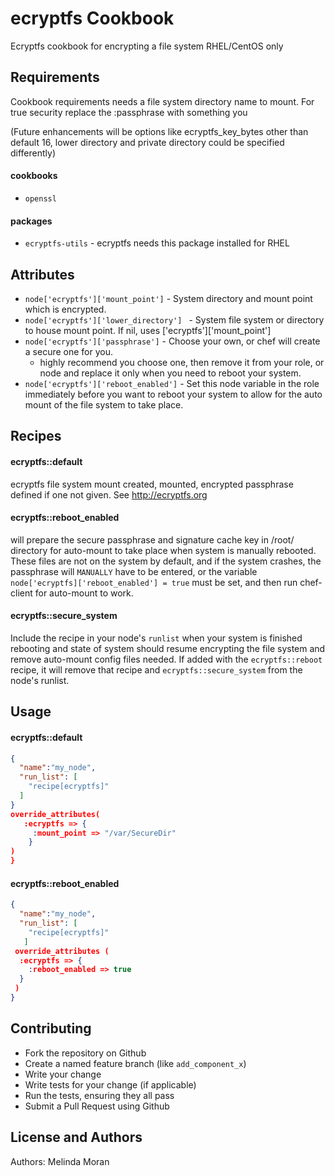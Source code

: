 ecryptfs Cookbook
====================
Ecryptfs cookbook for encrypting a file system RHEL/CentOS only 


Requirements
------------
Cookbook requirements needs a file system directory name to mount. 
For true security replace the :passphrase with something you 

(Future enhancements will be options like ecryptfs_key_bytes other than default 16, 
lower directory and private directory could be specified differently)

#### cookbooks
- `openssl` 

#### packages
- `ecryptfs-utils` - ecryptfs needs this package installed for RHEL

Attributes
----------
* `node['ecryptfs']['mount_point']` - System directory and mount point which is encrypted. 
* `node['ecryptfs']['lower_directory'] ` - System file system or directory to house mount point. If nil, uses ['ecryptfs']['mount_point']
* `node['ecryptfs']['passphrase']` - Choose your own, or chef will create a secure one for you.
  - highly recommend you choose one, then remove it from your role, or node and replace it only when you need to reboot
    your system. 
* `node['ecryptfs']['reboot_enabled']` - Set this node variable in the role immediately before you want to reboot your system to allow for the auto mount of the file system to take place.

Recipes
-------

#### ecryptfs::default
ecryptfs file system mount created, mounted, encrypted passphrase defined if one not given. See http://ecryptfs.org

#### ecryptfs::reboot_enabled
will prepare the secure passphrase and signature cache key in /root/ directory for auto-mount to take place when system 
is manually rebooted.  These files are not on the system by default, and if the system crashes, the passphrase will `MANUALLY` have to be entered, or 
the variable `node['ecryptfs]['reboot_enabled'] = true` must be set, and then run chef-client for auto-mount to work.

#### ecryptfs::secure_system
Include the recipe in your node's `runlist` when your system is finished rebooting and state of system should resume 
encrypting the file system and remove auto-mount config files needed.  If added with the `ecryptfs::reboot` recipe, it will remove 
that recipe and `ecryptfs::secure_system` from the node's runlist.


Usage
-----

#### ecryptfs::default
```json
{
  "name":"my_node",
  "run_list": [
    "recipe[ecryptfs]"
  ]
}
override_attributes(
   :ecryptfs => {  
     :mount_point => "/var/SecureDir" 
    }
)
}
```

#### ecryptfs::reboot_enabled
```json
{
  "name":"my_node",
  "run_list": [
    "recipe[ecryptfs]"
   ]
 override_attributes (
  :ecryptfs => {
    :reboot_enabled => true
  }
 )  
}
```


Contributing
------------

*  Fork the repository on Github
*  Create a named feature branch (like `add_component_x`)
*  Write your change
*  Write tests for your change (if applicable)
*  Run the tests, ensuring they all pass
*  Submit a Pull Request using Github

License and Authors
-------------------
Authors: Melinda Moran 

